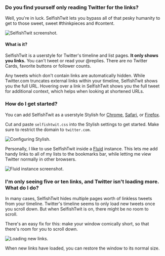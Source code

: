 ### Do you find yourself only reading Twitter for the links?

Well, you're in luck. SelfishTwit lets you bypass all of that pesky humanity to get to those sweet, sweet #thinkpieces and #content.

![SelfishTwit screenshot.](http://i.imgur.com/RtOuGiR.png)

#### What is it?

SelfishTwit is a userstyle for Twitter's timeline and list pages. **It only shows you links.** You can't tweet or read your @replies. There are no Twitter Cards, favorite buttons or follower counts.


Any tweets which don't contain links are automatically hidden. While Twitter.com truncates external links within your timeline, SelfishTwit shows you the full URL. Hovering over a link in SelfishTwit shows you the full tweet for additional context, which helps when looking at shortened URLs.


### How do I get started?

You can add SelfishTwit as a userstyle Stylish for [Chrome](https://chrome.google.com/webstore/detail/stylish/fjnbnpbmkenffdnngjfgmeleoegfcffe), [Safari](http://sobolev.us/stylish/), or [Firefox](https://addons.mozilla.org/en-US/firefox/addon/stylish/).

Cut and paste `selfishtwit.css` into the Stylish settings to get started. Make sure to restrict the domain to `twitter.com`.

![Configuring Stylish.](http://i.imgur.com/xNG768Y.png)

Personally, I like to use SelfishTwit inside a [Fluid](http://fluidapp.com/) instance. This lets me add handy links to all of my lists to the bookmarks bar, while letting me view Twitter normally in other browsers.

![Fluid instance screenshot.](http://i.imgur.com/YFMnSeX.png)

### I'm only seeing five or ten links, and Twitter isn't loading more. What do I do?

In many cases, SelfishTwit hides multiple pages worth of linkless tweets from your timeline. Twitter's timeline seems to only load new tweets once you scroll down. But when SelfishTwit is on, there might be no room to scroll.

There's an easy fix for this: make your window comically short, so that there's room for you to scroll down.

![Loading new links.](http://i.imgur.com/NHBWDv1.png)

When new links have loaded, you can restore the window to its normal size.
